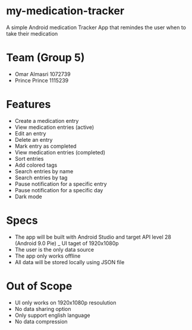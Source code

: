 # my-medication-tracker
A simple Android medication Tracker App that remindes the user when to take their medication 

# Team (Group 5)

- Omar Almasri 1072739
- Prince Prince 1115239

# Features

- Create a medication entry
- View medication entries (active)
- Edit an entry
- Delete an entry
- Mark entry as completed
- View medication entries (completed)
- Sort entries
- Add colored tags
- Search entries by name
- Search entries by tag
- Pause notification for a specific entry
- Pause notification for a specific day
- Dark mode 


# Specs

- The app will be built with Android Studio and target API level 28 (Android 9.0 Pie)
_ UI taget of 1920x1080p
- The user is the only data source
- The app only works offline
- All data will be stored locally using JSON file 

# Out of Scope

- UI only works on 1920x1080p resoulution 
- No data sharing option 
- Only support english language 
- No data compression 
